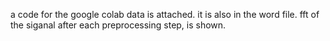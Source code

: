a code for the google colab data is attached. it is also in the word file. 
fft of the siganal after each preprocessing step, is shown. 
